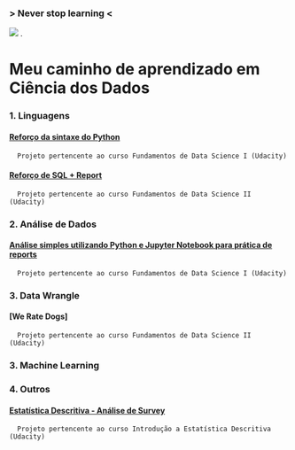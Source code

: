 ### > Never stop learning <

![](https://raw.githubusercontent.com/suzanaph/data-science-portfolio/master/giphy.gif)
      .
# Meu caminho de aprendizado em Ciência dos Dados


### 1. Linguagens
#### [Reforço da sintaxe do Python](https://github.com/suzanaph/data-science-portfolio/blob/master/python/chicago_bikeshare.py)  
      Projeto pertencente ao curso Fundamentos de Data Science I (Udacity)
      
#### [Reforço de SQL + Report](https://github.com/suzanaph/data-science-portfolio/tree/master/SQL)
      Projeto pertencente ao curso Fundamentos de Data Science II (Udacity)
      
### 2. Análise de Dados
#### [Análise simples utilizando Python e Jupyter Notebook para prática de reports](https://github.com/suzanaph/data-science-portfolio/blob/master/analise-de-dados/titanic/Report-titanic.ipynb)
      Projeto pertencente ao curso Fundamentos de Data Science I (Udacity)
      
### 3. Data Wrangle
#### [We Rate Dogs]
      Projeto pertencente ao curso Fundamentos de Data Science II (Udacity)

### 3. Machine Learning

### 4. Outros
#### [Estatística Descritiva - Análise de Survey](https://github.com/suzanaph/data-science-portfolio/blob/master/estatistica/survey-udacity/report-survey-udacity.pdf)
      Projeto pertencente ao curso Introdução a Estatística Descritiva (Udacity)
